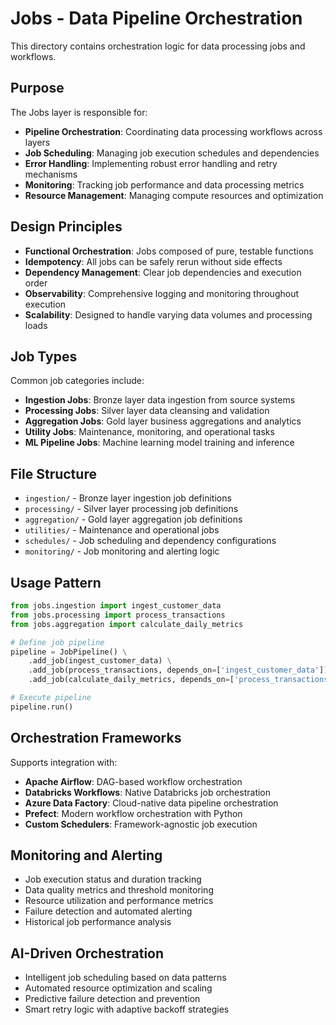 # Jobs - Data Pipeline Orchestration

This directory contains orchestration logic for data processing jobs and workflows.

## Purpose

The Jobs layer is responsible for:
- **Pipeline Orchestration**: Coordinating data processing workflows across layers
- **Job Scheduling**: Managing job execution schedules and dependencies
- **Error Handling**: Implementing robust error handling and retry mechanisms
- **Monitoring**: Tracking job performance and data processing metrics
- **Resource Management**: Managing compute resources and optimization

## Design Principles

- **Functional Orchestration**: Jobs composed of pure, testable functions
- **Idempotency**: All jobs can be safely rerun without side effects
- **Dependency Management**: Clear job dependencies and execution order
- **Observability**: Comprehensive logging and monitoring throughout execution
- **Scalability**: Designed to handle varying data volumes and processing loads

## Job Types

Common job categories include:
- **Ingestion Jobs**: Bronze layer data ingestion from source systems
- **Processing Jobs**: Silver layer data cleansing and validation
- **Aggregation Jobs**: Gold layer business aggregations and analytics
- **Utility Jobs**: Maintenance, monitoring, and operational tasks
- **ML Pipeline Jobs**: Machine learning model training and inference

## File Structure

- `ingestion/` - Bronze layer ingestion job definitions
- `processing/` - Silver layer processing job definitions
- `aggregation/` - Gold layer aggregation job definitions
- `utilities/` - Maintenance and operational jobs
- `schedules/` - Job scheduling and dependency configurations
- `monitoring/` - Job monitoring and alerting logic

## Usage Pattern

```python
from jobs.ingestion import ingest_customer_data
from jobs.processing import process_transactions
from jobs.aggregation import calculate_daily_metrics

# Define job pipeline
pipeline = JobPipeline() \
    .add_job(ingest_customer_data) \
    .add_job(process_transactions, depends_on=['ingest_customer_data']) \
    .add_job(calculate_daily_metrics, depends_on=['process_transactions'])

# Execute pipeline
pipeline.run()
```

## Orchestration Frameworks

Supports integration with:
- **Apache Airflow**: DAG-based workflow orchestration
- **Databricks Workflows**: Native Databricks job orchestration
- **Azure Data Factory**: Cloud-native data pipeline orchestration
- **Prefect**: Modern workflow orchestration with Python
- **Custom Schedulers**: Framework-agnostic job execution

## Monitoring and Alerting

- Job execution status and duration tracking
- Data quality metrics and threshold monitoring
- Resource utilization and performance metrics
- Failure detection and automated alerting
- Historical job performance analysis

## AI-Driven Orchestration

- Intelligent job scheduling based on data patterns
- Automated resource optimization and scaling
- Predictive failure detection and prevention
- Smart retry logic with adaptive backoff strategies